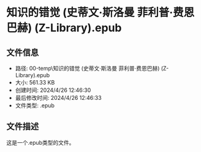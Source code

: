 ﻿# 知识的错觉 (史蒂文·斯洛曼  菲利普·费恩巴赫) (Z-Library).epub

## 文件信息
- 路径: 00-temp\知识的错觉 (史蒂文·斯洛曼  菲利普·费恩巴赫) (Z-Library).epub
- 大小: 561.33 KB
- 创建时间: 2024/4/26 12:46:30
- 最后修改时间: 2024/4/26 12:46:33
- 文件类型: .epub

## 文件描述
这是一个.epub类型的文件。

